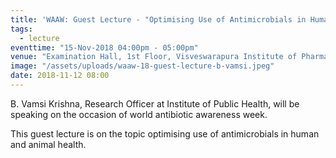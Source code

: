 ```yaml
---
title: 'WAAW: Guest Lecture - "Optimising Use of Antimicrobials in Human and Animal Health"'
tags:
  - lecture
eventtime: "15-Nov-2018 04:00pm - 05:00pm"
venue: "Examination Hall, 1st Floor, Visveswarapura Institute of Pharmaceutical Sciences, BSK 2nd Stage, Bangalore"
image: "/assets/uploads/waaw-18-guest-lecture-b-vamsi.jpeg"
date: 2018-11-12 08:00
---
```

B. Vamsi Krishna, Research Officer at Institute of Public Health, will be speaking on the occasion of world antibiotic awareness week.

This guest lecture is on the topic optimising use of antimicrobials in human and animal health.